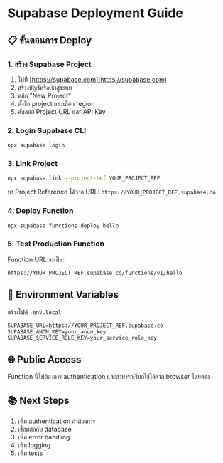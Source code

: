 # Supabase Deployment Guide

## 📋 ขั้นตอนการ Deploy

### 1. สร้าง Supabase Project
1. ไปที่ [https://supabase.com](https://supabase.com)
2. สร้างบัญชีหรือเข้าสู่ระบบ
3. คลิก "New Project"
4. ตั้งชื่อ project และเลือก region
5. คัดลอก Project URL และ API Key

### 2. Login Supabase CLI
```bash
npx supabase login
```

### 3. Link Project
```bash
npx supabase link --project-ref YOUR_PROJECT_REF
```

หา Project Reference ได้จาก URL: `https://YOUR_PROJECT_REF.supabase.co`

### 4. Deploy Function
```bash
npx supabase functions deploy hello
```

### 5. Test Production Function
Function URL จะเป็น:
```
https://YOUR_PROJECT_REF.supabase.co/functions/v1/hello
```

## 🔑 Environment Variables
สร้างไฟล์ `.env.local`:
```env
SUPABASE_URL=https://YOUR_PROJECT_REF.supabase.co
SUPABASE_ANON_KEY=your_anon_key
SUPABASE_SERVICE_ROLE_KEY=your_service_role_key
```

## 🌐 Public Access
Function นี้ไม่ต้องการ authentication และสามารถเรียกใช้ได้จาก browser โดยตรง

## 📚 Next Steps
1. เพิ่ม authentication ถ้าต้องการ
2. เชื่อมต่อกับ database
3. เพิ่ม error handling
4. เพิ่ม logging
5. เพิ่ม tests